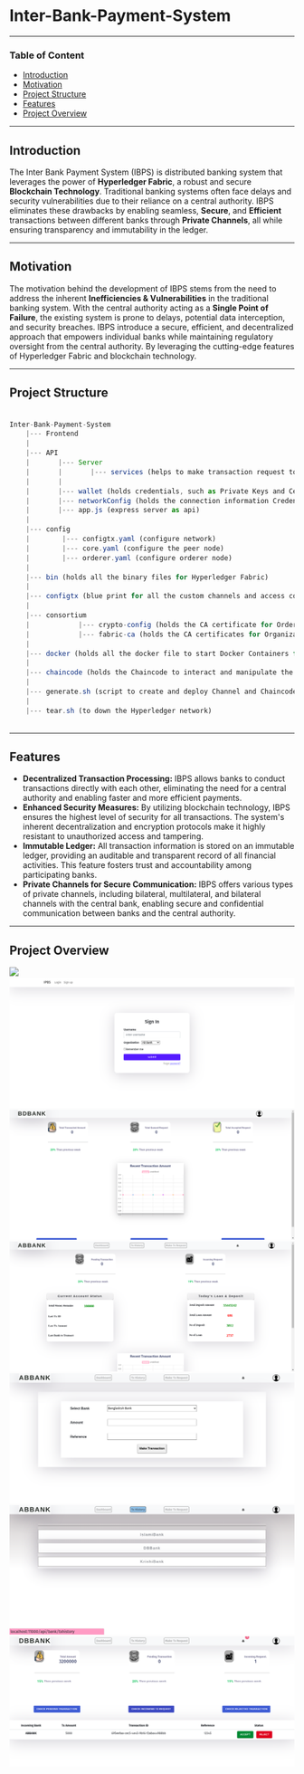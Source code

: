 # Inter-Bank-Payment-System
---
### Table of Content
- [Introduction](https://github.com/2018331056shanto/Inter-Bank-Payment-System#introduction)
- [Motivation](https://github.com/2018331056shanto/Inter-Bank-Payment-System#motivation)
- [Project Structure](https://github.com/2018331056shanto/Inter-Bank-Payment-System#project-structure)
- [Features](https://github.com/2018331056shanto/Inter-Bank-Payment-System#features)
- [Project Overview](https://github.com/2018331056shanto/Inter-Bank-Payment-System#project-overview)

---

## Introduction

The Inter Bank Payment System (IBPS) is distributed banking system that leverages the power of **Hyperledger Fabric**, a robust and secure **Blockchain Technology**. Traditional banking systems often face delays and security vulnerabilities due to their reliance on a central authority. IBPS eliminates these drawbacks by enabling seamless, **Secure**, and **Efficient** transactions between different banks through **Private Channels**, all while ensuring transparency and immutability in the ledger.

---

## Motivation

The motivation behind the development of IBPS stems from the need to address the inherent **Inefficiencies & Vulnerabilities** in the traditional banking system. With the central authority acting as a **Single Point of Failure**, the existing system is prone to delays, potential data interception, and security breaches. IBPS introduce a secure, efficient, and decentralized approach that empowers individual banks while maintaining regulatory oversight from the central authority. By leveraging the cutting-edge features of Hyperledger Fabric and blockchain technology.

---

## Project Structure

```js

Inter-Bank-Payment-System
    |--- Frontend
    |
    |--- API
    |       |--- Server
    |       |       |--- services (helps to make transaction request to the Hyperledger Network)
    |       |
    |       |--- wallet (holds credentials, such as Private Keys and Certificates)
    |       |--- networkConfig (holds the connection information Credentials for every Organization)
    |       |--- app.js (express server as api)
    |
    |--- config
    |        |--- configtx.yaml (configure network)
    |        |--- core.yaml (configure the peer node)
    |        |--- orderer.yaml (configure orderer node)
    |
    |--- bin (holds all the binary files for Hyperledger Fabric)
    |
    |--- configtx (blue print for all the custom channels and access control for an organization in a channel)
    |
    |--- consortium
    |            |--- crypto-config (holds the CA certificate for Orderer and PeerOrganization)
    |            |--- fabric-ca (holds the CA certificates for Organizations)
    |
    |--- docker (holds all the docker file to start Docker Containers for the network to UP)
    |
    |--- chaincode (holds the Chaincode to interact and manipulate the Blockchain ledger)
    |
    |--- generate.sh (script to create and deploy Channel and Chaincode)
    |
    |--- tear.sh (to down the Hyperledger network)



```
---
## Features
- **Decentralized Transaction Processing:** IBPS allows banks to conduct transactions directly with each other, eliminating the need for a central authority and enabling faster and more efficient payments.
- **Enhanced Security Measures:** By utilizing blockchain technology, IBPS ensures the highest level of security for all transactions. The system's inherent decentralization and encryption protocols make it highly resistant to unauthorized access and tampering.
- **Immutable Ledger:** All transaction information is stored on an immutable ledger, providing an auditable and transparent record of all financial activities. This feature fosters trust and accountability among participating banks.
- **Private Channels for Secure Communication:** IBPS offers various types of private channels, including bilateral, multilateral, and bilateral channels with the central bank, enabling secure and confidential communication between banks and the central authority.

---
## Project Overview

<img src="/sample-image/Screenshot from 2023-11-02 23-47-09.png">
<img src="api/sample-image/Screenshot from 2023-11-02 23-46-51.png">
<img src="api/sample-image/Screenshot from 2023-11-02 23-59-55.png">
<img src="api/sample-image/Screenshot from 2023-11-03 00-00-48.png">
<img src="api/sample-image/Screenshot from 2023-11-03 00-01-17.png">
<img src="api/sample-image/Screenshot from 2023-11-03 00-01-54.png">
<img src="api/sample-image/Screenshot from 2023-11-03 00-03-00.png">
<img src="">
